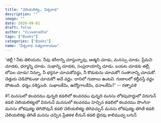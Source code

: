 ```yaml
---
title: "చెలియలికట్ట, విశ్వనాథ"
description: ""
image: ""
date: 2020-09-01
draft: false
author: "Viswanadha"
tags: ["Books"]
categories: ["Books"]
name: "విశ్వనాథ సత్యనారాయణ"
---
```


'తల్లీ ! నీకు తెలియదు. నీవు శరీరాన్ని చూస్తున్నావు, ఆత్మని చూడు, మనస్సు చూడు. ప్రేమని చూడకు, ధర్మాన్ని చూడు. సుఖాన్ని చూడకు, సంప్రదాయాన్ని చూడు. బయట చూడకు తల్లీ, లోపల చూడు! నిన్నూ, నీ భర్తనూ చూచుకోవద్దు, నీ కొడుకును చూచుకో! సంతానాన్ని చూచుకో. నెత్తురు చెడిపోకుండా చూచుకో! అదే వర్ణం. దానిలో గుణాలు ఉంటవి. గుణాలలో కల్తీవస్తే వర్ణం పోతుంది. ధర్మం నశిస్తుంది. సుఖాలకేమి, ఉద్యోగాలకేమి, ధనాలకేమి?' -- రత్నావళి

#1
మనసులో కలవరము వున్నది
కడలిలో కలవరము వున్నది
మనసు లోకపుహద్దులో విరుగున్
కడలి చెలియలికట్టలో విరుగున్
మనసులో కలవరము హెచ్చిన
కడలిలో కలవరము పొంగినా
మనసు లోకపుకట్ట తెగిపోవున్
కడలి చెలియలికట్ట తెగివచ్చున్
మనసు లోకపుకట్ట తెగితే
కడలి చెలియలికట్ట తెగితే
మనసు చచ్చిన ప్రేతకళ లీనున్
కడలి భైరవు కాలిమువ్వ లగున్

